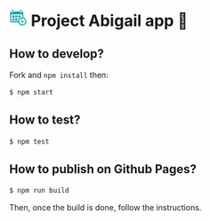 # ![Project Abigail app](https://raw.githubusercontent.com/fxbox/abigail-app/master/public/img/icons/32.png "Project Abigail app") Project Abigail app 📆

## How to develop?

Fork and `npm install` then:

```bash
$ npm start
```

## How to test?

```bash
$ npm test
```

## How to publish on Github Pages?

```bash
$ npm run build
```

Then, once the build is done, follow the instructions.
